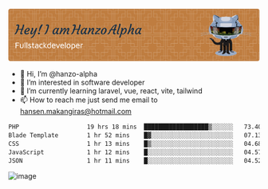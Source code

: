 ![Header](./github-header-image.png)

- 👋 Hi, I’m @hanzo-alpha
- 👀 I’m interested in software developer
- 🌱 I’m currently learning laravel, vue, react, vite, tailwind
- 📫 How to reach me just send me email to hansen.makangiras@hotmail.com 

<!---
hanzo-alpha/hanzo-alpha is a ✨ special ✨ repository because its `README.md` (this file) appears on your GitHub profile.
You can click the Preview link to take a look at your changes.
--->

<!--START_SECTION:waka-->

```txt
PHP                   19 hrs 18 mins  ██████████████████▒░░░░░░   73.40 %
Blade Template        1 hr 52 mins    █▓░░░░░░░░░░░░░░░░░░░░░░░   07.13 %
CSS                   1 hr 13 mins    █▒░░░░░░░░░░░░░░░░░░░░░░░   04.68 %
JavaScript            1 hr 12 mins    █░░░░░░░░░░░░░░░░░░░░░░░░   04.57 %
JSON                  1 hr 11 mins    █░░░░░░░░░░░░░░░░░░░░░░░░   04.52 %
```

<!--END_SECTION:waka-->

![image](https://github.com/hanzo-alpha/hanzo-alpha/assets/111342797/c4bd2977-6123-4017-8652-6e166259b484)


